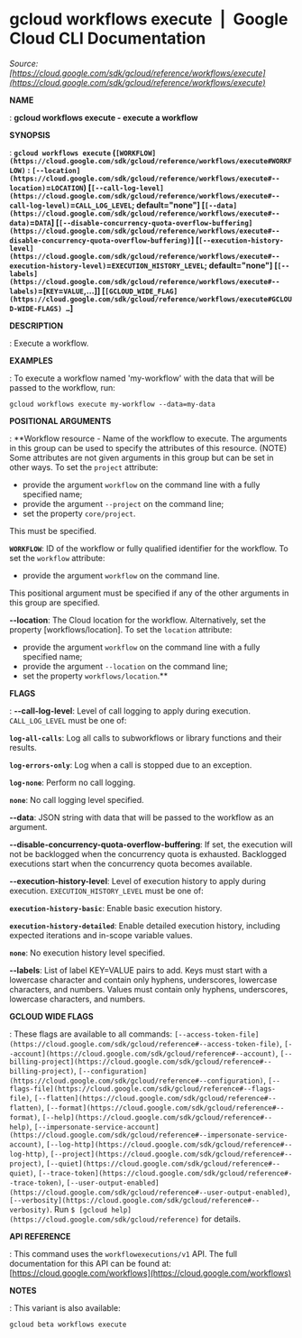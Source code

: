 # gcloud workflows execute  |  Google Cloud CLI Documentation

*Source: [https://cloud.google.com/sdk/gcloud/reference/workflows/execute](https://cloud.google.com/sdk/gcloud/reference/workflows/execute)*

**NAME**

: **gcloud workflows execute - execute a workflow**

**SYNOPSIS**

: **`gcloud workflows execute` (`[WORKFLOW](https://cloud.google.com/sdk/gcloud/reference/workflows/execute#WORKFLOW)` : `[--location](https://cloud.google.com/sdk/gcloud/reference/workflows/execute#--location)`=`LOCATION`) [`[--call-log-level](https://cloud.google.com/sdk/gcloud/reference/workflows/execute#--call-log-level)`=`CALL_LOG_LEVEL`; default="none"] [`[--data](https://cloud.google.com/sdk/gcloud/reference/workflows/execute#--data)`=`DATA`] [`[--disable-concurrency-quota-overflow-buffering](https://cloud.google.com/sdk/gcloud/reference/workflows/execute#--disable-concurrency-quota-overflow-buffering)`] [`[--execution-history-level](https://cloud.google.com/sdk/gcloud/reference/workflows/execute#--execution-history-level)`=`EXECUTION_HISTORY_LEVEL`; default="none"] [`[--labels](https://cloud.google.com/sdk/gcloud/reference/workflows/execute#--labels)`=[`KEY`=`VALUE`,…]] [`[GCLOUD_WIDE_FLAG](https://cloud.google.com/sdk/gcloud/reference/workflows/execute#GCLOUD-WIDE-FLAGS) …`]**

**DESCRIPTION**

: Execute a workflow.

**EXAMPLES**

: To execute a workflow named 'my-workflow' with the data that will be passed to
the workflow, run:

```
gcloud workflows execute my-workflow --data=my-data
```

**POSITIONAL ARGUMENTS**

: **Workflow resource - Name of the workflow to execute. The arguments in this group
can be used to specify the attributes of this resource. (NOTE) Some attributes
are not given arguments in this group but can be set in other ways.
To set the `project` attribute:

- provide the argument `workflow` on the command line with a fully
specified name;
- provide the argument `--project` on the command line;
- set the property `core/project`.

This must be specified.

**`WORKFLOW`**:
ID of the workflow or fully qualified identifier for the workflow.
To set the `workflow` attribute:

- provide the argument `workflow` on the command line.

This positional argument must be specified if any of the other arguments in this
group are specified.

**--location**:
The Cloud location for the workflow. Alternatively, set the property
[workflows/location].
To set the `location` attribute:

- provide the argument `workflow` on the command line with a fully
specified name;
- provide the argument `--location` on the command line;
- set the property `workflows/location`.**

**FLAGS**

: **--call-log-level**:
Level of call logging to apply during execution.
`CALL_LOG_LEVEL` must be one of:

**`log-all-calls`**:
Log all calls to subworkflows or library functions and their results.

**`log-errors-only`**:
Log when a call is stopped due to an exception.

**`log-none`**:
Perform no call logging.

**`none`**:
No call logging level specified.

**--data**:
JSON string with data that will be passed to the workflow as an argument.

**--disable-concurrency-quota-overflow-buffering**:
If set, the execution will not be backlogged when the concurrency quota is
exhausted. Backlogged executions start when the concurrency quota becomes
available.

**--execution-history-level**:
Level of execution history to apply during execution.
`EXECUTION_HISTORY_LEVEL` must be one of:

**`execution-history-basic`**:
Enable basic execution history.

**`execution-history-detailed`**:
Enable detailed execution history, including expected iterations and in-scope
variable values.

**`none`**:
No execution history level specified.

**--labels**:
List of label KEY=VALUE pairs to add.
Keys must start with a lowercase character and contain only hyphens,
underscores, lowercase characters, and numbers. Values must contain only
hyphens, underscores, lowercase characters, and numbers.

**GCLOUD WIDE FLAGS**

: These flags are available to all commands: `[--access-token-file](https://cloud.google.com/sdk/gcloud/reference#--access-token-file)`,
`[--account](https://cloud.google.com/sdk/gcloud/reference#--account)`, `[--billing-project](https://cloud.google.com/sdk/gcloud/reference#--billing-project)`,
`[--configuration](https://cloud.google.com/sdk/gcloud/reference#--configuration)`,
`[--flags-file](https://cloud.google.com/sdk/gcloud/reference#--flags-file)`,
`[--flatten](https://cloud.google.com/sdk/gcloud/reference#--flatten)`, `[--format](https://cloud.google.com/sdk/gcloud/reference#--format)`, `[--help](https://cloud.google.com/sdk/gcloud/reference#--help)`, `[--impersonate-service-account](https://cloud.google.com/sdk/gcloud/reference#--impersonate-service-account)`,
`[--log-http](https://cloud.google.com/sdk/gcloud/reference#--log-http)`,
`[--project](https://cloud.google.com/sdk/gcloud/reference#--project)`, `[--quiet](https://cloud.google.com/sdk/gcloud/reference#--quiet)`, `[--trace-token](https://cloud.google.com/sdk/gcloud/reference#--trace-token)`, `[--user-output-enabled](https://cloud.google.com/sdk/gcloud/reference#--user-output-enabled)`,
`[--verbosity](https://cloud.google.com/sdk/gcloud/reference#--verbosity)`.
Run `$ [gcloud help](https://cloud.google.com/sdk/gcloud/reference)` for details.

**API REFERENCE**

: This command uses the `workflowexecutions/v1` API. The full
documentation for this API can be found at: [https://cloud.google.com/workflows](https://cloud.google.com/workflows)

**NOTES**

: This variant is also available:

```
gcloud beta workflows execute
```